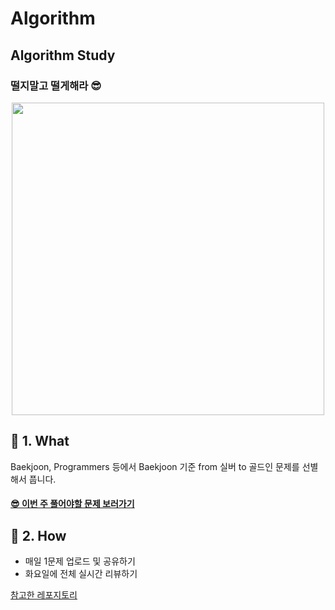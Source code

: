 # Algorithm
## Algorithm Study
### 떨지말고 떨게해라 😎
<p align=center>
<img src="https://cdn.uc.assets.prezly.com/2619a11f-0441-48af-8784-36dc8e204bcf/-/resize/1200x/-/format/auto/" height=500>
</p>

## 💖 1. What
Baekjoon, Programmers 등에서 Baekjoon 기준 from 실버 to 골드인 문제를 선별해서 풉니다. 

<h4>
    <a href="https://disco-terrier-f0c.notion.site/ab5b4596323f4ebeab9ae2ba65eb4f75?v=f729f0db21e143eaa385d4f8b31206aa&pvs=4">
        😎 이번 주 풀어야할 문제 보러가기
    </a>
</h4>

## 💖 2.  How
- 매일 1문제 업로드 및 공유하기
- 화요일에 전체 실시간 리뷰하기


[참고한 레포지토리](https://github.com/songjung-good/algorithm-study)







